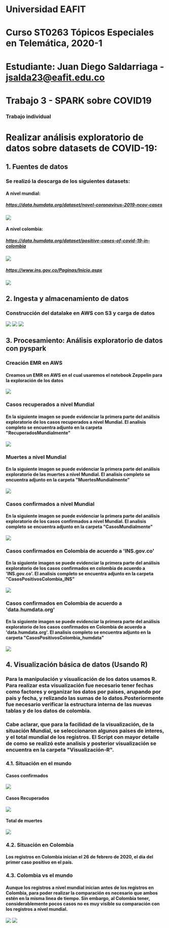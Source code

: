 # Universidad EAFIT
# Curso ST0263 Tópicos Especiales en Telemática, 2020-1
# Estudiante: Juan Diego Saldarriaga - jsalda23@eafit.edu.co
# Trabajo 3 - SPARK sobre COVID19
### Trabajo individual
# Realizar análisis exploratorio de datos sobre datasets de COVID-19:

## 1. Fuentes de datos
 ### Se realizó la descarga de los siguientes datasets:
  #### A nivel mundial:
   ##### https://data.humdata.org/dataset/novel-coronavirus-2019-ncov-cases
   ![](Imagenes/Descargas%20mundiales.PNG)

  #### A nivel colombia:
   ##### https://data.humdata.org/dataset/positive-cases-of-covid-19-in-colombia
   ![](Imagenes/Descargas-Colombia.PNG)

   ##### https://www.ins.gov.co/Paginas/Inicio.aspx
   ![](Imagenes/Descargas-Colombia2.PNG)

## 2. Ingesta y almacenamiento de datos
  ### Construcción del datalake en AWS con S3 y carga de datos
  ![](Imagenes/S3-Buckets.PNG)
  ![](Imagenes/S3-Mundial.PNG)
  ![](Imagenes/S3-Colombia.PNG)

## 3. Procesamiento: Análisis exploratorio de datos con pyspark

 ### Creación EMR en AWS
  #### Creamos un EMR en AWS en el cual usaremos el notebook Zeppelin para la exploración de los datos
 ![](Imagenes/EMR.PNG)

 ### Casos recuperados a nivel Mundial
  #### En la siguiente imagen se puede evidenciar la primera parte del análisis exploratorio de los casos recuperados a nivel Mundial. El analisis completo se encuentra adjunto en la carpeta "RecuperadosMundialmente"
  ![](Imagenes/Primera_Imagen_AnalysisRecuperados_Mundial.PNG)

 ### Muertes a nivel Mundial
  #### En la siguiente imagen se puede evidenciar la primera parte del análisis exploratorio de las muertes a nivel Mundial. El analisis completo se encuentra adjunto en la carpeta "MuertesMundialmente"
 ![](Imagenes/Primera_Imagen_AnalysisMuertes_Mundial.PNG)
 
 ### Casos confirmados a nivel Mundial
  #### En la siguiente imagen se puede evidenciar la primera parte del análisis exploratorio de los casos confirmados a nivel Mundial. El analisis completo se encuentra adjunto en la carpeta "CasosMundialmente"
 ![](Imagenes/Primera_Imagen_AnalisisCasos_Mundial.PNG)
 
### Casos confirmados en Colombia de acuerdo a 'INS.gov.co'
  #### En la siguiente imagen se puede evidenciar la primera parte del análisis exploratorio de los casos confirmados en colombia de acuerdo a 'INS.gov.co'. El analisis completo se encuentra adjunto en la carpeta "CasosPositivosColombia_INS"
 ![](Imagenes/Primera_Imagen_AnalisisCasos_Colombia_INS.PNG)

### Casos confirmados en Colombia de acuerdo a 'data.humdata.org'
  #### En la siguiente imagen se puede evidenciar la primera parte del análisis exploratorio de los casos confirmados en Colombia de acuerdo a 'data.humdata.org'. El analisis completo se encuentra adjunto en la carpeta "CasosPositivosColombia_humdata"
 ![](Imagenes/Primera_Imagen_AnalisisCasos_Colombia_humdata.PNG)
 

## 4. Visualización básica de datos (Usando R)
 ### Para la manipulación y visualicación de los datos usamos R. Para realizar esta visualización fue necesario tener fechas como factores y organizar los datos por paises, arupando por pais y fecha, y relizando las sumas de lo datos.Posteriormente fue necesario verificar la estructura interna de las nuevas tablas y de los datos de colombia.
 ### Cabe aclarar, que para la facilidad de la visualización, de la situación Mundial, se seleccionaron algunos paises de interes, y el total mundial de los registros. El Script con mayor detalle de como se realizó este analisis y posterior visualización se encuentra en la carpeta "Visualización-R".


 ### 4.1. Situación en el mundo 
  #### Casos confirmados
  ![](Imagenes/Positivos_mundo.png)
  
  #### Casos Recuperados
  ![](Imagenes/recuperados_mundo.png)
  
  #### Total de muertes
  ![](Imagenes/Muertes_mundo.png)
  
 ### 4.2. Situación en Colombia
  #### Los registros en Colombia inician el 26 de febrero de 2020, el día del primer caso positivo en el país. 
  
 ### 4.3. Colombia vs el mundo
  #### Aunque los registros a nivel mundial inician antes de los registros en Colombia, para poder realizar la comparación es necesario que ambos estén en la misma linea de tiempo. Sin embargo, al Colombia tener, considerablemente pocos casos no es muy visible su comparación con los registros a nivel mundial.
  ![](Imagenes/Colombiavsmundo.png)
  ![](Imagenes/Colombiavsmundo2.png)
 
 


